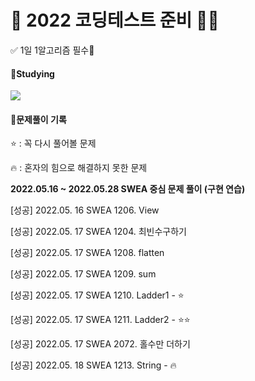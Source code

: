 # 💯 2022 코딩테스트 준비 📝💯

✅ 1일 1알고리즘 필수💖

#### 📝Studying

<img src="https://img.shields.io/badge/Python-3776AB?style=flat-square&logo=Python&logoColor=white"/>



#### 🧾문제풀이 기록

⭐ : 꼭 다시 풀어볼 문제

🔥 : 혼자의 힘으로 해결하지 못한 문제

<b>2022.05.16 ~ 2022.05.28 SWEA 중심 문제 풀이 (구현 연습)</b>


[성공] 2022.05. 16 SWEA 1206. View 

[성공] 2022.05. 17 SWEA 1204. 최빈수구하기 

[성공] 2022.05. 17 SWEA 1208. flatten

[성공] 2022.05. 17 SWEA 1209. sum 

[성공] 2022.05. 17 SWEA 1210. Ladder1 - ⭐

[성공] 2022.05. 17 SWEA 1211. Ladder2 - ⭐⭐

[성공] 2022.05. 17 SWEA 2072. 홀수만 더하기

[성공] 2022.05. 18 SWEA 1213. String - 🔥


